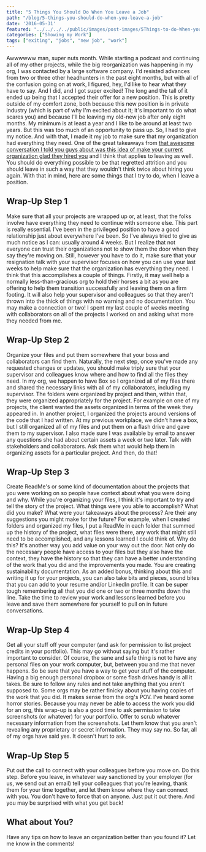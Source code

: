 ```yaml
---
title: "5 Things You Should Do When You Leave a Job"
path: "/blog/5-things-you-should-do-when-you-leave-a-job"
date: '2016-05-31'
featured: "../../../../public/images/post-images/5Things-to-do-When-you-are-Leaving-a-Job.png"
categories: ["Showing my Work"]
tags: ["exiting", "jobs", "new job", "work"]
---
```


Awwwwww man, super nuts month. While starting a podcast and continuing all of my other projects, while the big reorganization was happening in my org, I was contacted by a large software company. I'd resisted advances from two or three other headhunters in the past eight months, but with all of the confusion going on at work, I figured, hey, I'd like to hear what they have to say. And I did, and I got super excited! The long and the tall of it ended up being that I accepted their offer for a new position. This is pretty outside of my comfort zone, both because this new position is in private industry (which is part of why I'm excited about it; it's important to do what scares you) and because I'll be leaving my old-new job after only eight months. My minimum is at least a year and I like to be around at least two years. But this was too much of an opportunity to pass up. So, I had to give my notice. And with that, I made it my job to make sure that my organization had everything they need. One of the great takeaways from [that awesome conversation I told you guys about was this idea of make your current organization glad they hired you](http://www.knanthony.com/blog/making-it-work/) and I think that applies to leaving as well. You should do everything possible to be that regretted attrition and you should leave in such a way that they wouldn't think twice about hiring you again. With that in mind, here are some things that I try to do, when I leave a position.

## Wrap-Up Step 1

Make sure that all your projects are wrapped up or, at least, that the folks involve have everything they need to continue with someone else. This part is really essential. I've been in the privileged position to have a good relationship just about everywhere I've been. So I've always tried to give as much notice as I can: usually around 4 weeks. But I realize that not everyone can trust their organizations not to show them the door when they say they're moving on. Still, however you have to do it, make sure that your resignation talk with your supervisor focuses on how you can use your last weeks to help make sure that the organization has everything they need. I think that this accomplishes a couple of things. Firstly, it may well help a normally less-than-gracious org to hold their horses a bit as you are offering to help them transition successfully and leaving them on a firm footing. It will also help your supervisor and colleagues so that they aren't thrown into the thick of things with no warning and no documentation. You may make a connection or two! I spent my last couple of weeks meeting with collaborators on all of the projects I worked on and asking what more they needed from me.

## Wrap-Up Step 2

Organize your files and put them somewhere that your boss and collaborators can find them. Naturally, the next step, once you've made any requested changes or updates, you should make triply sure that your supervisor and colleagues know where and how to find all the files they need. In my org, we happen to have Box so I organized all of my files there and shared the necessary links with all of my collaborators, including my supervisor. The folders were organized by project and then, within that, they were organized appropriately for the project. For example on one of my projects, the client wanted the assets organized in terms of the week they appeared in. In another project, I organized the projects around versions of the code that I had written. At my previous workplace, we didn't have a box, but I still organized all of my files and put them on a flash drive and gave them to my supervisor. I also made sure I was available by email to answer any questions she had about certain assets a week or two later. Talk with stakeholders and collaborators. Ask them what would help them in organizing assets for a particular project. And then, do that!

## Wrap-Up Step 3

Create ReadMe's or some kind of documentation about the projects that you were working on so people have context about what you were doing and why. While you're organizing your files, I think it's important to try and tell the story of the project. What things were you able to accomplish? What did you make? What were your takeaways about the process? Are their any suggestions you might make for the future? For example, when I created folders and organized my files, I put a ReadMe in each folder that summed up the history of the project, what files were there, any work that might still need to be accomplished, and any lessons learned I could think of. Why do this? It's another way you add value on your way out the door. Not only do the necessary people have access to your files but they also have the context, they have the history so that they can have a better understanding of the work that you did and the improvements you made. You are creating sustainability documentation. As an added bonus, thinking about this and writing it up for your projects, you can also take bits and pieces, sound bites that you can add to your resume and/or LinkedIn profile. It can be super tough remembering all that you did one or two or three months down the line. Take the time to review your work and lessons learned before you leave and save them somewhere for yourself to pull on in future conversations.

## Wrap-Up Step 4

Get all your stuff off your computer (and ask for permission to list project credits in your portfolio). This may go without saying but it's rather important to consider. Of course, the sane and safe thing is not to have any personal files on your work computer, but, between you and me that never happens. So be sure that you have a way to get your stuff of the computer. Having a big enough personal dropbox or some flash drives handy is all it takes. Be sure to follow any rules and not take anything that you aren't supposed to. Some orgs may be rather finicky about you having copies of the work that you did. It makes sense from the org's POV. I've heard some horror stories. Because you may never be able to access the work you did for an org, this wrap-up is also a good time to ask permission to take screenshots (or whatever) for your portfolio. Offer to scrub whatever necessary information from the screenshots. Let them know that you aren't revealing any proprietary or secret information. They may say no. So far, all of my orgs have said yes. It doesn't hurt to ask.

## Wrap-Up Step 5

Put out the call to connect with your colleagues before you move on. Do this step. Before you leave, in whatever way sanctioned by your employer (for us, we send out an email) tell your colleagues that you're leaving, thank them for your time together, and let them know where they can connect with you. You don't have to force that on anyone. Just put it out there. And you may be surprised with what you get back!

## What about You?

Have any tips on how to leave an organization better than you found it? Let me know in the comments!
